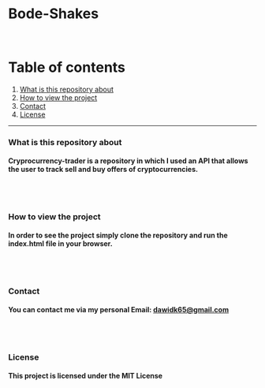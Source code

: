 # Bode-Shakes

&nbsp;

# Table of contents

1. [What is this repository about](#introduction)
2. [How to view the project](#installation)
3. [Contact](#Contact)
4. [License](#License)
   &nbsp;

---

<a name="introduction"></a>

### What is this repository about

#### Cryprocurrency-trader is a repository in which I used an API that allows the user to track sell and buy offers of cryptocurrencies.

## &nbsp;

<a name="images"></a>

<a name="installation"></a>

### How to view the project

#### In order to see the project simply clone the repository and run the index.html file in your browser.

## &nbsp;

### Contact

#### You can contact me via my personal Email: dawidk65@gmail.com

## &nbsp;

### License

#### This project is licensed under the MIT License
